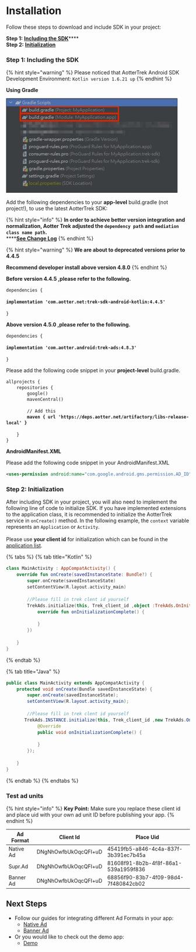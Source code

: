# Installation

Follow these steps to download and include SDK in your project:

**Step 1:** [**Including the SDK**](installation.md#including)****\
**Step 2:** [**Initialization**](installation.md#step-2-initialization)

### Step 1: Including the SDK <a href="#including" id="including"></a>

{% hint style="warning" %}
Please noticed that AotterTrek Android SDK Development Environment: `Kotlin version 1.6.21 up`
{% endhint %}

**Using Gradle**

![](../../.gitbook/assets/1631868969014.jpg)

Add the following dependencies to your **app-level** build.gradle (not project!), to use the latest AotterTrek SDK:

{% hint style="info" %}
**In order to achieve better version integration and normalization, Aotter Trek adjusted the `dependency path` and `mediation class name path`.**\
****[**See Change Log**](../changelog.md)
{% endhint %}

{% hint style="warning" %}
**We are about to deprecated versions prior to 4.4.5**

**Recommend developer install above version 4.8.0**
{% endhint %}

**Before version 4.4.5 ,please refer to the following.**

<pre class="language-groovy"><code class="lang-groovy">dependencies {

<strong>implementation 'com.aotter.net:trek-sdk-android-kotlin:4.4.5'
</strong>
}
</code></pre>

**Above version 4.5.0 ,please refer to the following.**

<pre class="language-groovy"><code class="lang-groovy">dependencies {

<strong>implementation 'com.aotter.android:trek-ads:4.8.3'
</strong>
}
</code></pre>

Please add the following code snippet in your **project-level** build.gradle.

<pre class="language-groovy"><code class="lang-groovy">allprojects {
    repositories {
        google()
        mavenCentral()
        
        // Add this 
<strong>        maven { url 'https://deps.aotter.net/artifactory/libs-release-local' }
</strong>        
    }
}
</code></pre>

**AndroidManifest.XML**

Please add the following code snippet in your AndroidManifest.XML

```xml
<uses-permission android:name="com.google.android.gms.permission.AD_ID" />
```

### Step 2: Initialization

After including SDK in your project, you will also need to implement the following line of code to initialize SDK. If you have implemented extensions to the application class, it is recommended to initialize the AotterTrek service in `onCreate()` method. In the following example, the `context` variable represents an `Application` or `Activity`.\
\
Please use **your client id** for initialization which can be found in the [application list](https://trek.aotter.net/publisher/list/app).&#x20;

{% tabs %}
{% tab title="Kotlin" %}
```kotlin
class MainActivity : AppCompatActivity() {
    override fun onCreate(savedInstanceState: Bundle?) {
        super.onCreate(savedInstanceState)
        setContentView(R.layout.activity_main)

        //Please fill in trek clent id yourself
        TrekAds.initialize(this, Trek_client_id ,object :TrekAds.OnInitializationCompleteListener{
            override fun onInitializationComplete() {

            }
        })
        
    }
}
```
{% endtab %}

{% tab title="Java" %}
```java
public class MainActivity extends AppCompatActivity {
    protected void onCreate(Bundle savedInstanceState) {
        super.onCreate(savedInstanceState);
        setContentView(R.layout.activity_main);

        //Please fill in trek clent id yourself
       TrekAds.INSTANCE.initialize(this, Trek_client_id ,new TrekAds.OnInitializationCompleteListener(){
            @Override
            public void onInitializationComplete() {
                
            }
        });
        
    }
}
```
{% endtab %}
{% endtabs %}

### Test ad units

{% hint style="info" %}
**Key Point:** Make sure you replace these client id and place uid with your own ad unit ID before publishing your app.
{% endhint %}

| Ad Format | Client Id            | Place Uid                            |
| --------- | -------------------- | ------------------------------------ |
| Native Ad | DNgNhOwfbUkOqcQFI+uD | 45419fb5-a846-4c4a-837f-3b391ec7b45a |
| Supr.Ad   | DNgNhOwfbUkOqcQFI+uD | 81608f91-8b2b-4f8f-86a1-539a1959f836 |
| Banner Ad | DNgNhOwfbUkOqcQFI+uD | 68856f90-83b7-4f09-98d4-7f480842cb02 |

## Next Steps

* Follow our guides for integrating different Ad Formats in your app:
  * [Native Ad](../ad-formats/native-ad.md)
  * [Banner Ad](../ad-formats/banner-ad.md)
* Or you would like to check out the demo app:
  * [Demo](trek-example-app-demo.md)
